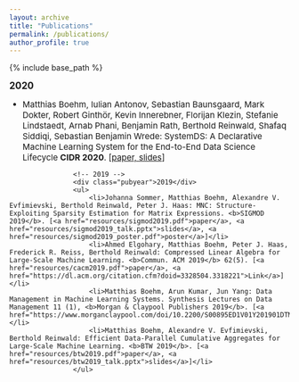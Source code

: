 ```yaml
---
layout: archive
title: "Publications"
permalink: /publications/
author_profile: true
---
```


<!--
{% if author.googlescholar %}
  You can also find my articles on <u><a href="{{author.googlescholar}}">my Google Scholar profile</a>.</u>
{% endif %}

{% include base_path %}

{% for post in site.publications reversed %}
  {% include archive-single.html %}
{% endfor %}
-->


<style type="text/css">
        #email {
	        font-family: Consolas,"Courier New",monospace;
	}
	#picpad {
		margin-top: .5em;
		margin-bottom: .5em;
        }
	.pubyear {
 		margin-top: 12px;
 		clear: both;
 		font-size: 1.2em;
 		font-weight: bold;
	}
        li{
	        margin-top: 10px;
	        font-size: 15px;
	}
	.subcontent {
		margin-top: 1em;
		margin-bottom: 1.5em;
	}
</style>
		
{% include base_path %}
		
		
<!-- Publication section 
<div class="subcontent">
<h2 id="pubs">Publications</h2> -->
  
  
<!-- 2020 -->
<div class="pubyear">2020</div>
<ul>
	<li>Matthias Boehm, Iulian Antonov, Sebastian Baunsgaard, Mark Dokter, Robert Ginth&ouml;r, Kevin Innerebner, Florijan Klezin, Stefanie Lindstaedt, Arnab Phani, Benjamin Rath, Berthold Reinwald, Shafaq Siddiqi, Sebastian Benjamin Wrede: SystemDS: A Declarative Machine Learning System for the End-to-End Data Science Lifecycle <b>CIDR 2020</b>. [<a href="resources/cidr2020.pdf">paper, <a href="resources/cidr2020_talk.pptx">slides</a></a>]</li>
</ul>
					
					<!-- 2019 -->
					<div class="pubyear">2019</div>
					<ul>
						<li>Johanna Sommer, Matthias Boehm, Alexandre V. Evfimievski, Berthold Reinwald, Peter J. Haas: MNC: Structure-Exploiting Sparsity Estimation for Matrix Expressions. <b>SIGMOD 2019</b>. [<a href="resources/sigmod2019.pdf">paper</a>, <a href="resources/sigmod2019_talk.pptx">slides</a>, <a href="resources/sigmod2019_poster.pdf">poster</a>]</li>
						<li>Ahmed Elgohary, Matthias Boehm, Peter J. Haas, Frederick R. Reiss, Berthold Reinwald: Compressed Linear Algebra for Large-Scale Machine Learning. <b>Commun. ACM 2019</b> 62(5). [<a href="resources/cacm2019.pdf">paper</a>, <a href="https://dl.acm.org/citation.cfm?doid=3328504.3318221">Link</a>]</li>
						<li>Matthias Boehm, Arun Kumar, Jun Yang: Data Management in Machine Learning Systems. Synthesis Lectures on Data Management 11 (1), <b>Morgan & Claypool Publishers 2019</b>. [<a href="https://www.morganclaypool.com/doi/10.2200/S00895ED1V01Y201901DTM057">book</a>]</li>
						<li>Matthias Boehm, Alexandre V. Evfimievski, Berthold Reinwald: Efficient Data-Parallel Cumulative Aggregates for Large-Scale Machine Learning. <b>BTW 2019</b>. [<a href="resources/btw2019.pdf">paper</a>, <a href="resources/btw2019_talk.pptx">slides</a>]</li>
					</ul>
